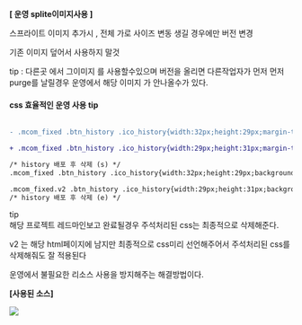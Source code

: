  **[ 운영 splite이미지사용 ]**

 스프라이트 이미지 추가시 , 전체 가로 사이즈 변동 생길 경우에만 버전 변경 

 기존 이미지 덮어서 사용하지 말것 

tip : 다른곳 에서 그이미지 를 사용할수있으며 버전을 올리면 다른작업자가 먼저 먼저 purge를 날릴경우  운영에서 해당 이미지 가 안나올수가 있다.




#### css 효율적인 운영 사용 tip 


```diff

- .mcom_fixed .btn_history .ico_history{width:32px;height:29px;margin-top:6px;background-position:-60px -215px} 

+ .mcom_fixed .btn_history .ico_history{width:29px;height:31px;margin-top:6px;background-position:-60px -215px}

/* history 배포 후 삭제 (s) */
.mcom_fixed .btn_history .ico_history{width:32px;height:29px;background-position:-60px -215px} /* 기존 CSS 수정 전!  (css방어용 코드) */

.mcom_fixed.v2 .btn_history .ico_history{width:29px;height:31px;background-position:-98px -215px} /* .v2 타고 바뀔 CSS */
/* history 배포 후 삭제 (e) */
```

tip  
해당 프로젝트 레드마인보고 완료될경우 주석처리된 css는 최종적으로 삭제해준다.

v2 는 해당 html페이지에 남지만 최종적으로 css미리 선언해주어서 주석처리된 css를 삭제해줘도 잘 적용된다

운영에서 불필요한 리소스 사용을 방지해주는 해결방법이다.



**[사용된 소스]**

<img src="http://cpbest.kr/study/images/case01.gif">
